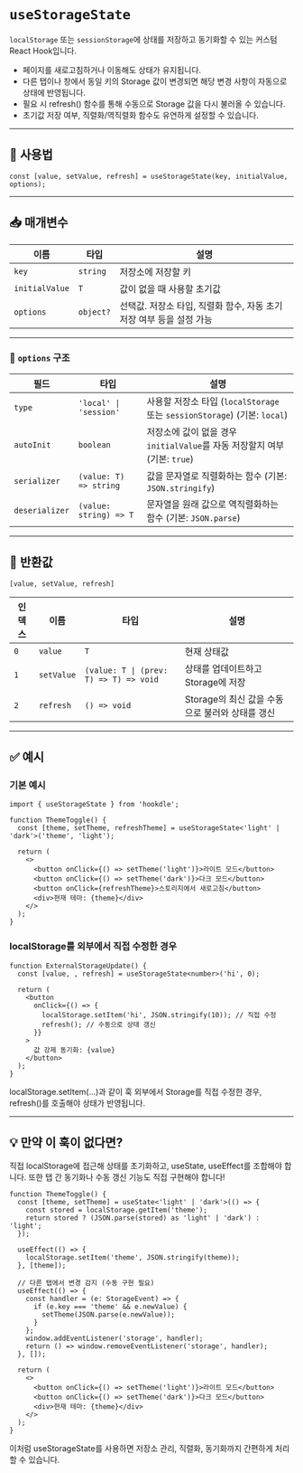 # `useStorageState`

`localStorage` 또는 `sessionStorage`에 상태를 저장하고 동기화할 수 있는 커스텀 React Hook입니다.

- 페이지를 새로고침하거나 이동해도 상태가 유지됩니다.
- 다른 탭이나 창에서 동일 키의 Storage 값이 변경되면 해당 변경 사항이 자동으로 상태에 반영됩니다.
- 필요 시 refresh() 함수를 통해 수동으로 Storage 값을 다시 불러올 수 있습니다.
- 초기값 저장 여부, 직렬화/역직렬화 함수도 유연하게 설정할 수 있습니다.

---

## 🔗 사용법

```tsx
const [value, setValue, refresh] = useStorageState(key, initialValue, options);
```

---

## 📥 매개변수

| 이름           | 타입      | 설명                                                                 |
| -------------- | --------- | -------------------------------------------------------------------- |
| `key`          | `string`  | 저장소에 저장할 키                                                   |
| `initialValue` | `T`       | 값이 없을 때 사용할 초기값                                           |
| `options`      | `object?` | 선택값. 저장소 타입, 직렬화 함수, 자동 초기 저장 여부 등을 설정 가능 |

---

### 🔧 `options` 구조

| 필드           | 타입                   | 설명                                                                       |
| -------------- | ---------------------- | -------------------------------------------------------------------------- |
| `type`         | `'local' \| 'session'` | 사용할 저장소 타입 (`localStorage` 또는 `sessionStorage`) (기본: `local`)  |
| `autoInit`     | `boolean`              | 저장소에 값이 없을 경우 `initialValue`를 자동 저장할지 여부 (기본: `true`) |
| `serializer`   | `(value: T) => string` | 값을 문자열로 직렬화하는 함수 (기본: `JSON.stringify`)                     |
| `deserializer` | `(value: string) => T` | 문자열을 원래 값으로 역직렬화하는 함수 (기본: `JSON.parse`)                |

---

## 🔁 반환값

`[value, setValue, refresh]`

| 인덱스 | 이름       | 타입                                   | 설명                                            |
| ------ | ---------- | -------------------------------------- | ----------------------------------------------- |
| `0`    | `value`    | `T`                                    | 현재 상태값                                     |
| `1`    | `setValue` | `(value: T \| (prev: T) => T) => void` | 상태를 업데이트하고 Storage에 저장              |
| `2`    | `refresh`  | `() => void`                           | Storage의 최신 값을 수동으로 불러와 상태를 갱신 |

---

## ✅ 예시

### 기본 예시

```tsx
import { useStorageState } from 'hookdle';

function ThemeToggle() {
  const [theme, setTheme, refreshTheme] = useStorageState<'light' | 'dark'>('theme', 'light');

  return (
    <>
      <button onClick={() => setTheme('light')}>라이트 모드</button>
      <button onClick={() => setTheme('dark')}>다크 모드</button>
      <button onClick={refreshTheme}>스토리지에서 새로고침</button>
      <div>현재 테마: {theme}</div>
    </>
  );
}
```

### localStorage를 외부에서 직접 수정한 경우

```tsx
function ExternalStorageUpdate() {
  const [value, , refresh] = useStorageState<number>('hi', 0);

  return (
    <button
      onClick={() => {
        localStorage.setItem('hi', JSON.stringify(10)); // 직접 수정
        refresh(); // 수동으로 상태 갱신
      }}
    >
      값 강제 동기화: {value}
    </button>
  );
}
```

localStorage.setItem(...)과 같이 훅 외부에서 Storage를 직접 수정한 경우, refresh()를 호출해야 상태가 반영됩니다.

---

## 💡 만약 이 훅이 없다면?

직접 localStorage에 접근해 상태를 초기화하고, useState, useEffect를 조합해야 합니다. 또한 탭 간 동기화나 수동 갱신 기능도 직접 구현해야 합니다!

```tsx
function ThemeToggle() {
  const [theme, setTheme] = useState<'light' | 'dark'>(() => {
    const stored = localStorage.getItem('theme');
    return stored ? (JSON.parse(stored) as 'light' | 'dark') : 'light';
  });

  useEffect(() => {
    localStorage.setItem('theme', JSON.stringify(theme));
  }, [theme]);

  // 다른 탭에서 변경 감지 (수동 구현 필요)
  useEffect(() => {
    const handler = (e: StorageEvent) => {
      if (e.key === 'theme' && e.newValue) {
        setTheme(JSON.parse(e.newValue));
      }
    };
    window.addEventListener('storage', handler);
    return () => window.removeEventListener('storage', handler);
  }, []);

  return (
    <>
      <button onClick={() => setTheme('light')}>라이트 모드</button>
      <button onClick={() => setTheme('dark')}>다크 모드</button>
      <div>현재 테마: {theme}</div>
    </>
  );
}
```

이처럼 useStorageState를 사용하면 저장소 관리, 직렬화, 동기화까지 간편하게 처리할 수 있습니다.
